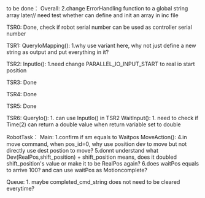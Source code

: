 to be done：
Overall:
    2.change ErrorHandling function to a global string array later// need test whether can define and init an array in inc file

TSR0:
    Done, check if robot serial number can be used as controller serial number

TSR1:
    QueryIoMapping():
        1.why use variant here, why not just define a new string as output and put everything in it?

TSR2:
    InputIo():
        1.need change PARALLEL_IO_INPUT_START to real io start position

TSR3:
    Done

TSR4:
    Done

TSR5:
    Done

TSR6:
    QueryIo():
        1. can use InputIo() in TSR2
    WaitInput():
        1. need to check if Time(2) can return a double value when return variable set to double

RobotTask：
    Main:
        1.confirm if sm equals to Waitpos
    MoveAction():
        4.in move command, when pos_id=0, why use position dev to move but not directly use dest postion to move?
        5.donnt understand what Dev(RealPos,shift_position) + shift_position means, does it doubled shift_position's value or make it to be RealPos again?
        6.does waitPos equals to arrive 100? and can use waitPos as Motioncomplete?

Queue:
    1. maybe completed_cmd_string does not need to be cleared everytime?       